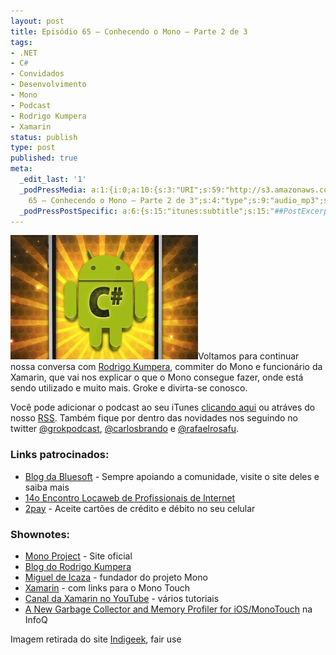 ```yaml
---
layout: post
title: Episódio 65 – Conhecendo o Mono – Parte 2 de 3
tags:
- .NET
- C#
- Convidados
- Desenvolvimento
- Mono
- Podcast
- Rodrigo Kumpera
- Xamarin
status: publish
type: post
published: true
meta:
  _edit_last: '1'
  _podPressMedia: a:1:{i:0;a:10:{s:3:"URI";s:59:"http://s3.amazonaws.com/grokpodcast/grokpodcast-65-mono.mp3";s:5:"title";s:51:"Episódio
    65 – Conhecendo o Mono – Parte 2 de 3";s:4:"type";s:9:"audio_mp3";s:4:"size";s:8:"18074744";s:8:"duration";s:5:"18:45";s:12:"previewImage";s:77:"http://grokpodcast.com/wp-content/plugins/podpress/images/vpreview_center.png";s:10:"dimensionW";s:1:"0";s:10:"dimensionH";s:1:"0";s:3:"rss";s:2:"on";s:4:"atom";s:2:"on";}}
  _podPressPostSpecific: a:6:{s:15:"itunes:subtitle";s:15:"##PostExcerpt##";s:14:"itunes:summary";s:15:"##PostExcerpt##";s:15:"itunes:keywords";s:17:"##WordPressCats##";s:13:"itunes:author";s:10:"##Global##";s:15:"itunes:explicit";s:7:"Default";s:12:"itunes:block";s:7:"Default";}
---
```

<img class="alignleft size-medium wp-image-305" title="Mono" src="/images/2012/03/csharp_android.jpg" alt="" width="300" height="199" />Voltamos para continuar nossa conversa com <a href="https://twitter.com/#!/kumpera" target="_blank">Rodrigo Kumpera</a>, commiter do Mono e funcionário da Xamarin, que vai nos explicar o que o Mono consegue fazer, onde está sendo utilizado e muito mais. Groke e divirta-se conosco.

Você pode adicionar o podcast ao seu iTunes <a href="http://itunes.apple.com/us/podcast/grok-podcast/id393122038" target="_blank">clicando aqui</a> ou atráves do nosso <a href="http://grokpodcast.com/feed/" target="_blank">RSS</a>. Também fique por dentro das novidades nos seguindo no twitter <a href="http://twitter.com/GrokPodcast" target="_blank">@grokpodcast</a>, <a href="http://twitter.com/#!/carlosbrando" target="_blank">@carlosbrando</a> e <a href="http://twitter.com/#!/rafaelrosafu" target="_blank">@rafaelrosafu</a>.
<h3>Links patrocinados:</h3>
<ul>
	<li><a href="http://blog.bluesoft.com.br" target="_blank">Blog da Bluesoft</a> - Sempre apoiando a comunidade, visite o site deles e saiba mais</li>
	<li><a href="http://encontrolocaweb.com.br" target="_blank">14o Encontro Locaweb de Profissionais de Internet</a></li>
	<li><a href="http://2pay.us" target="_blank">2pay</a> - Aceite cartões de crédito e débito no seu celular</li>
</ul>
<h3>Shownotes:</h3>
<ul>
	<li><a href="http://www.mono-project.com/Main_Page" target="_blank">Mono Project</a> - Site oficial</li>
	<li><a href="http://www.kumpera.net/blog/" target="_blank">Blog do Rodrigo Kumpera</a></li>
	<li><a href="https://twitter.com/#!/migueldeicaza" target="_blank">Miguel de Icaza</a> - fundador do projeto Mono</li>
	<li><a href="http://xamarin.com/" target="_blank">Xamarin</a> - com links para o Mono Touch</li>
	<li><a href="http://www.youtube.com/xamarinhq" target="_blank">Canal da Xamarin no YouTube</a> - vários tutoriais</li>
	<li><a href="http://www.infoq.com/news/2012/02/MonoTouch-SGen" target="_blank">A New Garbage Collector and Memory Profiler for iOS/MonoTouch</a> na InfoQ</li>
</ul>
Imagem retirada do site <a href="http://sanjeevrjaiswal.blogspot.ca/2011/12/xamarin-developer-tools-reach-android.html">Indigeek</a>, fair use
